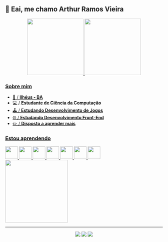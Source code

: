 ## 👋 Eai, me chamo Arthur Ramos Vieira

<div align="center">
    <a href="https://github.com/arthun01">
    <img loading="lazy" height="180em" src="https://github-readme-stats.vercel.app/api?username=arthun01&show_icons=true&theme=radical&include_all_commits=true&count_private=true"/>
    <img loading="lazy" height="180em" src="https://github-readme-stats.vercel.app/api/top-langs/?username=arthun01&layout=compact&langs_count=7&theme=radical"/>

</div>

### Sobre mim

- 📍 / **Ilhéus - BA**
- 💻 / **Estudante de Ciência da Computação**
- 🕹️ / **Estudando Desenvolvimento de Jogos**
- 🌐 / **Estudando Desenvolvimento Front-End**
- ✏️ / **Disposto a aprender mais**

### Estou aprendendo

<div display = "inline-block">
    <img src="https://icongr.am/devicon/c-original.svg?size=128&color=currentColor" width="40" height="40" />
    <img src="https://cdn.jsdelivr.net/gh/devicons/devicon@latest/icons/vscode/vscode-original.svg" width="40" height="40" />
    <img loading="lazy" src="https://cdn.jsdelivr.net/gh/devicons/devicon/icons/linux/linux-original.svg" width="40" height="40"/> 
    <img src="https://cdn.jsdelivr.net/gh/devicons/devicon@latest/icons/git/git-original.svg" width="40" height="40" /> 
    <img src="https://cdn.jsdelivr.net/gh/devicons/devicon@latest/icons/github/github-original.svg" width="40" height="40" /> 
    <img src="https://cdn.jsdelivr.net/gh/devicons/devicon@latest/icons/html5/html5-original.svg" width="40" height="40" /> 
    <img src="https://cdn.jsdelivr.net/gh/devicons/devicon@latest/icons/css3/css3-original.svg" width="40" height="40" />
    <img src="https://camo.githubusercontent.com/111ddf98713904573106d6abfd51d56918e5c973601346ce99de5a71e08a0c70/68747470733a2f2f75706c6f61642e77696b696d656469612e6f72672f77696b6970656469612f656e2f342f34622f47616d654d616b65725f4c6f676f2e737667" width="200" />
</div>

___

<div align="center">
    <a href="https://www.instagram.com/arthurr_rv/"><img src="https://img.shields.io/badge/Instagram-%23E4405F.svg?style=for-the-badge&logo=Instagram&logoColor=white"></a>
    <a href="https://www.linkedin.com/in/arthur-ramos-vieira-0b1345217/"><img src="https://img.shields.io/badge/linkedin-%230077B5.svg?style=for-the-badge&logo=linkedin&logoColor=white"></a>
    <a href="https://ruhtra-dev.itch.io"><img src="https://img.shields.io/badge/Itch-%23FF0B34.svg?style=for-the-badge&logo=Itch.io&logoColor=white"></a>
</div>
